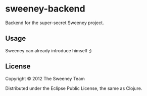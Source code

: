 # sweeney-backend

Backend for the super-secret Sweeney project.

## Usage

Sweeney can already introduce himself ;)

## License

Copyright © 2012 The Sweeney Team

Distributed under the Eclipse Public License, the same as Clojure.
